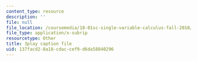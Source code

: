 ```yaml
---
content_type: resource
description: ''
file: null
file_location: /coursemedia/18-01sc-single-variable-calculus-fall-2010/137facd28a18cdaccef9d6da58840296_MK_0QHbUnIA.srt
file_type: application/x-subrip
resourcetype: Other
title: 3play caption file
uid: 137facd2-8a18-cdac-cef9-d6da58840296
---
```

